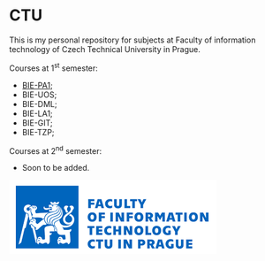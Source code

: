 # CTU
This is my personal repository for subjects at Faculty of information technology of Czech Technical University in Prague.

Courses at 1<sup>st</sup> semester:
- [BIE-PA1](CTU/PA1);
- BIE-UOS;
- BIE-DML;
- BIE-LA1;
- BIE-GIT;
- BIE-TZP;

Courses at 2<sup>nd</sup> semester:
- Soon to be added.

![fit ctu emblem](images/fitemblem.png)
